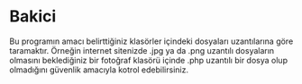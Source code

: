 # Bakici
Bu programın amacı belirttiğiniz klasörler içindeki dosyaları uzantılarına göre taramaktır. Örneğin internet sitenizde .jpg ya da .png uzantılı dosyaların olmasını beklediğiniz bir fotoğraf klasörü içinde .php uzantılı bir dosya olup olmadığını güvenlik amacıyla kotrol edebilirsiniz. 

